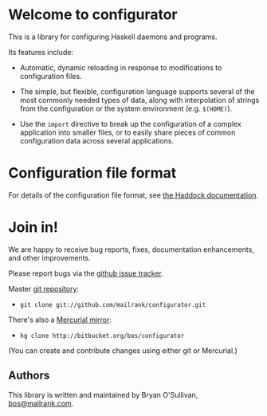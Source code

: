 # Welcome to configurator

This is a library for configuring Haskell daemons and programs.

Its features include:

* Automatic, dynamic reloading in response to modifications to
  configuration files.

* The simple, but flexible, configuration language supports several of
  the most commonly needed types of data, along with interpolation of
  strings from the configuration or the system environment
  (e.g. `$(HOME)`).

* Use the `import` directive to break up the configuration of a
  complex application into smaller files, or to easily share pieces of
  common configuration data across several applications.

# Configuration file format

For details of the configuration file format, see [the Haddock documentation](http://hackage.haskell.org/packages/archive/configurator/latest/doc/html/Data-Configurator.html).

# Join in!

We are happy to receive bug reports, fixes, documentation enhancements,
and other improvements.

Please report bugs via the
[github issue tracker](http://github.com/mailrank/configurator/issues).

Master [git repository](http://github.com/mailrank/configurator):

* `git clone git://github.com/mailrank/configurator.git`

There's also a [Mercurial mirror](http://bitbucket.org/bos/configurator):

* `hg clone http://bitbucket.org/bos/configurator`

(You can create and contribute changes using either git or Mercurial.)

Authors
-------

This library is written and maintained by Bryan O'Sullivan,
<bos@mailrank.com>.
